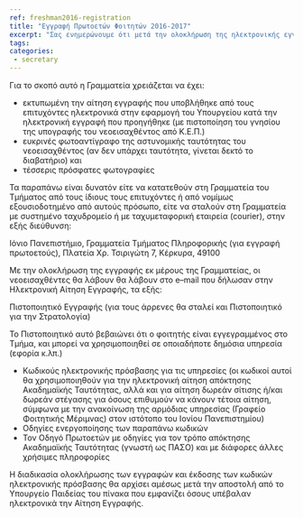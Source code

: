 ```yaml
---
ref: freshman2016-registration
title: "Εγγραφή Πρωτοετών Φοιτητών 2016-2017"
excerpt: "Σας ενημερώνουμε ότι μετά την ολοκλήρωση της ηλεκτρονικής εγγραφής των επιτυχόντων στην εφαρμογή του Υπουργείου Παιδείας, Έρευνας και Θρησκευμάτων,  εντός της προβλεπόμενης προθεσμίας δηλαδή της 12ης Σεπτεμβρίου 2016, το Υπουργείο θα διαβιβάσει ηλεκτρονικά στις Γραμματείες των Τμημάτων των Πανεπιστημίων, τους καταλόγους των νεοεισαχθέντων που υπέβαλαν ηλεκτρονικά αίτηση εγγραφής. Η Γραμματεία μας θα προχωρήσει άμεσα στην ολοκλήρωση της διαδικασίας, ώστε οι νεοεισαχθέντες φοιτητές να αποκτήσουν κωδικούς ηλεκτρονικής πρόσβασης στις υπηρεσίες του Τμήματος Πληροφορικής (π.χ. για να μπορούν να ζητήσουν ηλεκτρονικά διαγραφή από το Τμήμα αν πάρουν μετεγγραφή), του Ιονίου Πανεπιστημίου (π.χ. για να μπορούν να κάνουν ηλεκτρονική αίτηση για δωρεάν σίτιση ή/και στέγαση) καθώς και σε εφαρμογές του Υπουργείου (π.χ. για να μπορούν να κάνουν ηλεκτρονική αίτηση για έκδοση Ακαδημαϊκής Ταυτότητας (ΠΑΣΟ), να μπορούν να δηλώσουν βιβλία, κ.λπ.)"
tags:
categories:
 - secretary
---
```


Για το σκοπό αυτό η Γραμματεία χρειάζεται να έχει:

* εκτυπωμένη την αίτηση εγγραφής που υποβλήθηκε από τους επιτυχόντες ηλεκτρονικά στην εφαρμογή του Υπουργείου κατά την ηλεκτρονική εγγραφή που προηγήθηκε (με πιστοποίηση του γνησίου της υπογραφής του νεοεισαχθέντος από Κ.Ε.Π.)
* ευκρινές φωτοαντίγραφο της αστυνομικής ταυτότητας του νεοεισαχθέντος (αν δεν υπάρχει ταυτότητα, γίνεται δεκτό το διαβατήριο) και
* τέσσερις πρόσφατες φωτογραφίες

Τα παραπάνω είναι δυνατόν είτε να κατατεθούν στη Γραμματεία του Τμήματος από τους ίδιους τους επιτυχόντες ή από νομίμως εξουσιοδοτημένο από αυτούς πρόσωπο, είτε να σταλούν στη Γραμματεία με συστημένο ταχυδρομείο ή με ταχυμεταφορική εταιρεία (courier), στην εξής διεύθυνση:

Ιόνιο Πανεπιστήμιο, Γραμματεία Τμήματος Πληροφορικής (για εγγραφή πρωτοετούς), Πλατεία Χρ. Τσιριγώτη 7, Κέρκυρα, 49100

Με την ολοκλήρωση της εγγραφής εκ μέρους της Γραμματείας, οι νεοεισαχθέντες θα λάβουν θα λάβουν στο e–mail που δήλωσαν στην Ηλεκτρονική Αίτηση Εγγραφής, τα εξής:

Πιστοποιητικό Εγγραφής (για τους άρρενες θα σταλεί και Πιστοποιητικό για την Στρατολογία)

Το Πιστοποιητικό αυτό βεβαιώνει ότι ο φοιτητής είναι εγγεγραμμένος στο Τμήμα, και μπορεί να χρησιμοποιηθεί σε οποιαδήποτε δημόσια υπηρεσία (εφορία κ.λπ.)

* Κωδικούς ηλεκτρονικής πρόσβασης για τις υπηρεσίες (οι κωδικοί αυτοί θα χρησιμοποιηθούν για την ηλεκτρονική αίτηση απόκτησης Ακαδημαϊκής Ταυτότητας, αλλά και για αίτηση δωρεάν σίτισης ή/και δωρεάν στέγασης για όσους επιθυμούν να κάνουν τέτοια αίτηση, σύμφωνα με την ανακοίνωση της αρμόδιας υπηρεσίας (Γραφείο Φοιτητικής Μέριμνας) στον ιστότοπο του Ιονίου Πανεπιστημίου)
* Οδηγίες ενεργοποίησης των παραπάνω κωδικών
* Τον Οδηγό Πρωτοετών με οδηγίες για τον τρόπο απόκτησης Ακαδημαϊκής Ταυτότητας (γνωστή ως ΠΑΣΟ) και με διάφορες άλλες χρήσιμες πληροφορίες

Η διαδικασία ολοκλήρωσης των εγγραφών και έκδοσης των κωδικών ηλεκτρονικής πρόσβασης θα αρχίσει αμέσως μετά την αποστολή από το Υπουργείο Παιδείας του πίνακα που εμφανίζει όσους υπέβαλαν ηλεκτρονικά την Αίτηση Εγγραφής.
